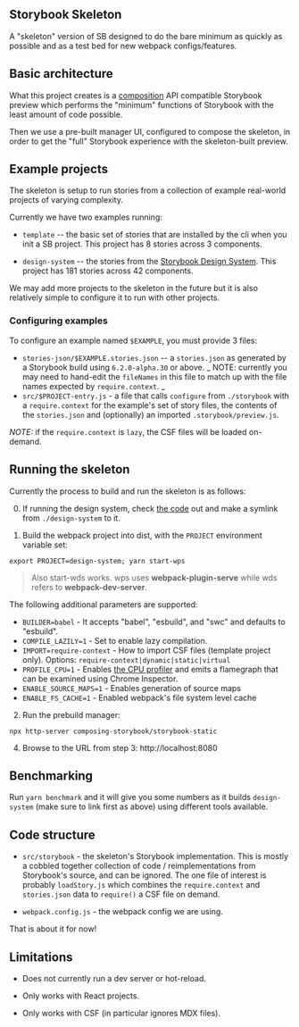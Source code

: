 ## Storybook Skeleton

A "skeleton" version of SB designed to do the bare minimum as quickly as possible and as a test bed for new webpack configs/features.

## Basic architecture

What this project creates is a [composition](https://storybook.js.org/docs/react/workflows/storybook-composition) API compatible Storybook preview which performs the "minimum" functions of Storybook with the least amount of code possible.

Then we use a pre-built manager UI, configured to compose the skeleton, in order to get the "full" Storybook experience with the skeleton-built preview.

## Example projects

The skeleton is setup to run stories from a collection of example real-world projects of varying complexity.

Currently we have two examples running:

- `template` -- the basic set of stories that are installed by the cli when you init a SB project. This project has 8 stories across 3 components.

- `design-system` -- the stories from the [Storybook Design System](https://github.com/storybookjs/design-system). This project has 181 stories across 42 components.

We may add more projects to the skeleton in the future but it is also relatively simple to configure it to run with other projects.

### Configuring examples

To configure an example named `$EXAMPLE`, you must provide 3 files:

- `stories-json/$EXAMPLE.stories.json` -- a `stories.json` as generated by a Storybook build using `6.2.0-alpha.30` or above. _ NOTE: currently you may need to hand-edit the `fileNames` in this file to match up with the file names expected by `require.context`. _
- `src/$PROJECT-entry.js` - a file that calls `configure` from `./storybook` with a `require.context` for the example's set of story files, the contents of the `stories.json` and (optionally) an imported `.storybook/preview.js`.

_NOTE:_ if the `require.context` is `lazy`, the CSF files will be loaded on-demand.

## Running the skeleton

Currently the process to build and run the skeleton is as follows:

0. If running the design system, check [the code](https://github.com/storybookjs/design-system) out and make a symlink from `./design-system` to it.

1. Build the webpack project into dist, with the `PROJECT` environment variable set:

```
export PROJECT=design-system; yarn start-wps
```

> Also start-wds works. wps uses **webpack-plugin-serve** while wds refers to **webpack-dev-server**.

The following additional parameters are supported:

- `BUILDER=babel` - It accepts "babel", "esbuild", and "swc" and defaults to "esbuild".
- `COMPILE_LAZILY=1` - Set to enable lazy compilation.
- `IMPORT=require-context` - How to import CSF files (template project only). Options: `require-context|dynamic|static|virtual`
- `PROFILE_CPU=1` - Enables [the CPU profiler](https://github.com/jantimon/cpuprofile-webpack-plugin) and emits a flamegraph that can be examined using Chrome Inspector.
- `ENABLE_SOURCE_MAPS=1` - Enables generation of source maps
- `ENABLE_FS_CACHE=1` - Enabled webpack's file system level cache

2. Run the prebuild manager:

```
npx http-server composing-storybook/storybook-static
```

4. Browse to the URL from step 3: http://localhost:8080

## Benchmarking

Run `yarn benchmark` and it will give you some numbers as it builds `design-system` (make sure to link first as above) using different tools available.

## Code structure

- `src/storybook` - the skeleton's Storybook implementation. This is mostly a cobbled together collection of code / reimplementations from Storybook's source, and can be ignored. The one file of interest is probably `loadStory.js` which combines the `require.context` and `stories.json` data to `require()` a CSF file on demand.

- `webpack.config.js` - the webpack config we are using.

That is about it for now!

## Limitations

- Does not currently run a dev server or hot-reload.

- Only works with React projects.

- Only works with CSF (in particular ignores MDX files).
